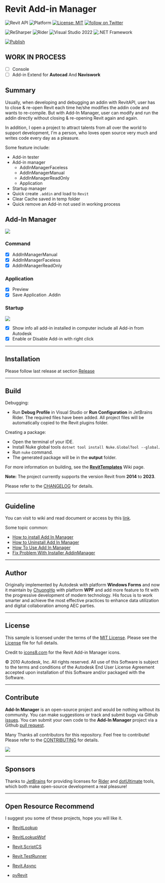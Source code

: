 
# Revit Add-in Manager
![Revit API](https://img.shields.io/badge/Revit%20API%202022-blue.svg)
![Platform](https://img.shields.io/badge/platform-Windows-lightgray.svg)
[![License: MIT](https://img.shields.io/badge/License-MIT-yellow.svg)](https://opensource.org/licenses/MIT)
<a href="https://twitter.com/intent/follow?screen_name=chuongmep">
        <img src="https://img.shields.io/twitter/follow/chuongmep?style=social&logo=twitter"
            alt="follow on Twitter"></a>

![ReSharper](https://img.shields.io/badge/ReSharper-2021.3.2-yellow)
![Rider](https://img.shields.io/badge/Rider-2021.3.2-yellow)
![Visual Studio 2022](https://img.shields.io/badge/Visual_Studio_2022_Preview_2.0-17.1.0-yellow)
![.NET Framework](https://img.shields.io/badge/.NET_Framework-4.8-yellow)

[![Publish](../../actions/workflows/Workflow.yml/badge.svg)](../../actions)

## WORK IN PROCESS

- [ ] Console
- [ ] Add-in Extend for **Autocad** And **Naviswork**

## Summary
Usually, when developing and debugging an addin with RevitAPI, user has to close & re-open Revit each time he/she modifies the addin code and wants to re-compile. But with Add-In Manager, user can modify and run the addin directly without closing & re-opening Revit again and again.

In addition, I open a project to attract talents from all over the world to support development, I'm a person, who loves open source very much and writes code every day as a pleasure.

Some feature include: 
- Add-in tester
- Add-in manager
    - AddInManagerFaceless
    - AddInManagerManual
    - AddInManagerReadOnly
    - Application
- Startup manager
- Quick create `.addin` and load to `Revit`
- Clear Cache saved in temp folder
- Quick remove an Add-in not used in working process

## Add-In Manager

![](pic/AddinManager.png)

### Command

- [x] AddInManagerManual
- [x] AddInManagerFaceless
- [x] AddInManagerReadOnly

### Application

- [x] Preview
- [x] Save Application .Addin

### Startup

![](pic/AddinManagerStartup.png)

- [x] Show info all add-in installed in computer include all Add-in from Autodesk
- [x] Enable or Disable Add-in with right click

---

## Installation

Please follow last release at section [Release](https://github.com/chuongmep/RevitAddInManager/releases/latest)

---
## Build

Debugging:

- Run **Debug Profile** in Visual Studio or **Run Configuration** in JetBrains Rider. The required files have been added. All project files will be automatically copied to the
  Revit plugins folder.

Creating a package:

- Open the terminal of your IDE.
- Install Nuke global tools `dotnet tool install Nuke.GlobalTool --global`.
- Run `nuke` command.
- The generated package will be in the **output** folder.

For more information on building, see the [**RevitTemplates**](https://github.com/Nice3point/RevitTemplates) Wiki page.

**Note:** The project currently supports the version Revit from **2014** to **2023**.

Please refer to the [CHANGELOG](CHANGELOG.md) for details.

---

## Guideline

You can visit to wiki and read document or access by this [link](https://github.com/chuongmep/RevitAddInManager/wiki).

Some topic common:
- [How to install Add In Manager](https://github.com/chuongmep/RevitAddInManager/wiki/How-to-install-AddinManager)
- [How to Uninstall Add In Manager](https://github.com/chuongmep/RevitAddInManager/wiki/How-to-Uninstall-AddinManager)
- [How To Use Add In Manager](https://github.com/chuongmep/RevitAddInManager/wiki/How-To-Use-Add-In-Manager)
- [Fix Problem With Installer AddinManager](https://github.com/chuongmep/RevitAddInManager/wiki/Fix-Problem-With-Installer-AddinManager)

---

## Author

Originally implemented by Autodesk with platform **Windows Forms** and now it maintain by [ChuongHo](https://github.com/chuongmep) with platform **WPF** and add more feature to fit with the progressive development of modern technology. His focus is to work smarter and achieve the most effective practices to enhance data utilization and digital collaboration among AEC parties.

---

## License

This sample is licensed under the terms of the [MIT License](http://opensource.org/licenses/MIT). Please see the [License](License.md) file for full details.

Credit to [icons8.com](https://icons8.com) for the Revit Add-in Manager icons.

© 2010 Autodesk, Inc.  All rights reserved. All use of this Software is subject to the terms and conditions of the Autodesk End User License Agreement accepted upon installation of this Software and/or packaged with the Software.

---

## Contribute

**Add-In Manager** is an open-source project and would be nothing without its community. You can make suggestions or track and submit bugs via Github [issues](https://docs.github.com/en/issues/tracking-your-work-with-issues/creating-an-issue). You can submit your own code to the **Add-In Manager** project via a Github [pull request](https://docs.github.com/en/pull-requests/collaborating-with-pull-requests/proposing-changes-to-your-work-with-pull-requests/about-pull-requests).

Many Thanks all contributors for this repository. Feel free to contribute!
Please refer to the [CONTRIBUTING](CONTRIBUTING.md) for details.

<a href = "https://github.com/chuongmep/RevitAddInManager/graphs/contributors">
  <img src = "https://contrib.rocks/image?repo=chuongmep/RevitAddInManager"/>
</a>

---

## Sponsors

Thanks to [JetBrains](https://www.jetbrains.com/) for providing licenses for [Rider](https://www.jetbrains.com/rider/) and [dotUltimate](https://www.jetbrains.com/dotnet/) tools, which both make open-source development a real pleasure!

---

## Open Resource Recommend

I suggest you some of these projects, hope you will like it.

- [RevitLookup](https://github.com/jeremytammik/RevitLookup)

- [RevitLookupWpf](https://github.com/chuongmep/RevitLookupWpf)

- [Revit.ScriptCS](https://github.com/sridharbaldava/Revit.ScriptCS)

- [Revit.TestRunner](https://github.com/geberit/Revit.TestRunner)

- [Revit.Async](https://github.com/KennanChan/Revit.Async)

- [pyRevit](https://github.com/eirannejad/pyRevit)
